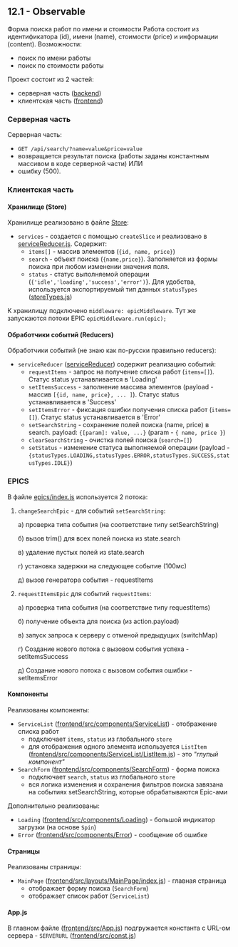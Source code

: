 ## 12.1 - Observable

Форма поиска работ по имени и стоимости
Работа состоит из идентификатора (id), имени (name), стоимости (price) и информации (content).
Возможности:
* поиск по имени работы
* поиск по стоимости работы

Проект состоит из 2 частей:
* серверная часть ([backend](backend))
* клиентская часть ([frontend](frontend))


### Серверная часть
Серверная часть:
* `GET /api/search/?name=value&price=value`
* возвращается результат поиска (работы заданы константным массивом в коде серверной части)
ИЛИ
* ошибку (500).


### Клиентская часть

#### Хранилище (Store)
Хранилище реализовано в файле [Store](frontend/src/store/index.js):
* `services` - создается с помощью `createSlice` и реализовано в [serviceReducer.js](frontend/src/store/serviceReducer.js). Содержит:
  * `items[]` - массив элементов (`{id, name, price}`)
  * `search` - объект поиска (`{name,price}`). Заполняется из формы поиска при любом изменении значения поля.
  * `status` - статус выполняемой операции (`{'idle','loading','success','error')`}. Для удобства, используется экспортируемый тип данных `statusTypes` ([storeTypes.js](frontend/src/store/storeTypes.js))

К хранилищу подключено `middleware: epicMiddleware`.
Тут же запускаются потоки EPIC
`epicMiddleware.run(epic);`

#### Обработчики событий (Reducers)
Обработчики событий (не знаю как по-русски правильно reducers):
* `serviceReducer` ([serviceReducer](frontend/src/store/serviceReducer.js)) содержит реализацию событий:
  * `requestItems` - запрос на получение списка работ (`items=[]`). Статус status устанавливается в 'Loading'
  * `setItemsSuccess` - заполнение массива элементов (payload - массив `[{id, name, price}, ... ]`). Статус status устанавливается в 'Success'
  * `setItemsError` - фиксация ошибки получения списка работ (`items=[]`). Статус status устанавливается в 'Error'
  * `setSearchString` - сохранение полей поиска (name, price) в search. payload: `{[param]: value, ...}` (param - `{ name, price }`)
  * `clearSearchString` - очистка полей поиска (`search=[]`)
  * `setStatus` - изменение статуса выполняемой операции  (payload - `{statusTypes.LOADING,statusTypes.ERROR,statusTypes.SUCCESS,statusTypes.IDLE}`)

### EPICS
В файле [epics/index.js](frontend/src/epics/index.js) используется 2 потока:
1. `changeSearchEpic` - для событий `setSearchString`:
   
   а) проверка типа события (на соответствие типу setSearchString)
   
   б) вызов trim() для всех полей поиска из state.search
   
   в) удаление пустых полей из state.search
   
   г) установка задержки на следующее событие (100мс)
   
   д) вызов генератора события - requestItems

2. `requestItemsEpic`  для событий `requestItems`:
   
   а) проверка типа события (на соответствие типу requestItems)
   
   б) получение объекта для поиска (из action.payload)
   
   в) запуск запроса к серверу с отменой предыдущих (switchMap)
   
   г) Создание нового потока с вызовом события успеха - setItemsSuccess
   
   д) Создание нового потока с вызовом события ошибки - setItemsError
 
 
#### Компоненты
Реализованы компоненты:
* `ServiceList` ([frontend/src/components/ServiceList](frontend/src/components/ServiceList/index.js)) - отображение списка работ
  * подключает  `items`, `status` из глобального `store`
  * для отображения одного элемента используется `ListItem` ([frontend/src/components/ServiceList/ListItem.js](frontend/src/components/ServiceList/ListItem.js)) - это _"глупый компонент"_
* `SearchForm` ([frontend/src/components/SearchForm](frontend/src/components/SearchForm/index.js)) - форма поиска
  * подключает  `search`, `status` из глобального `store`
  * вся логика изменения и сохранения фильтров поиска завязана на событиях setSearchString, которые обрабатываются Epic-ами
  
Дополнительно реализованы:
* `Loading` ([frontend/src/components/Loading](frontend/src/components/Loading/index.js)) - большой индикатор загрузки (на основе `Spin`)
* `Error` ([frontend/src/components/Error](frontend/src/components/Error/index.js)) - сообщение об ошибке

#### Страницы
Реализованы страницы:
* `MainPage` ([frontend/src/layouts/MainPage/index.js](frontend/src/layouts/MainPage/index.js)) - главная страница
  * отображает форму поиска (`SearchForm`)
  * отображает список работ (`ServiceList`)
 
 
 #### App.js
 В главном файле ([frontend/src/App.js](frontend/src/App.js)) подгружается константа с URL-ом сервера - `SERVERURL` ([frontend/src/const.js](frontend/src/const.js))
